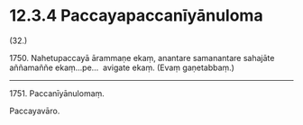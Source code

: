 

# 12.3.4 Paccayapaccanīyānuloma




(32.)

1750\. Nahetupaccayā ārammaṇe ekaṃ, anantare samanantare sahajāte aññamaññe ekaṃ…pe…  avigate ekaṃ. (Evaṃ gaṇetabbaṃ.)

---

1751\. Paccanīyānulomaṃ.

  
Paccayavāro.





